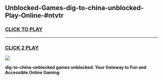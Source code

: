 
## Unblocked-Games-dig-to-china-unblocked-Play-Online-#ntvtr
<h3>
<a href="https://premium.freeplayer.one?title=dig-to-china-unblocked&ref=27F">CLICK TO PLAY</a></h3>
<hr>

<h3>
<a href="https://premium.freeplayer.one?title=dig-to-china-unblocked&ref=27F">CLICK 2 PLAY</a>
  
</h3>

<a href="https://premium.freeplayer.one?title=dig-to-china-unblocked&ref=27F"><img src="https://clearcache.store/games.png"></a>


**dig-to-china-unblocked games unblocked: Your Gateway to Fun and Accessible Online Gaming**
